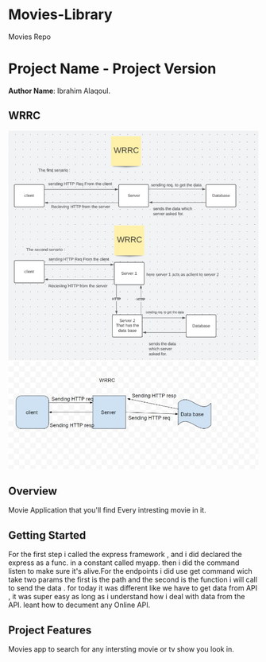 # Movies-Library
Movies Repo 
# Project Name - Project Version

**Author Name**: Ibrahim Alaqoul.

## WRRC
![image](/WRRC.jpg)
![image2](WRRC2.jpg)
## Overview
Movie Application that  you'll find Every intresting movie in it.
## Getting Started
For the first step i called the express framework , and i did declared the express as a func. in a constant called myapp. then i did the command listen to make sure it's alive.For the endpoints i did use get command wich take two params the first is the path and the second is the function i will call to send the data .
for today it was different like we have to get data from API , it was super easy as long as i understand how i deal with data from the API.
leant how to decument any Online API.
## Project Features
Movies app to search for any intersting movie or tv show you look in.
